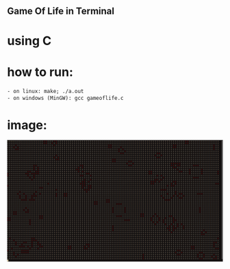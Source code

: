 ## Game Of Life in Terminal
# using C
# how to run:
	- on linux: make; ./a.out
	- on windows (MinGW): gcc gameoflife.c
# image:
![ScreenShot](gameoflife.png)
